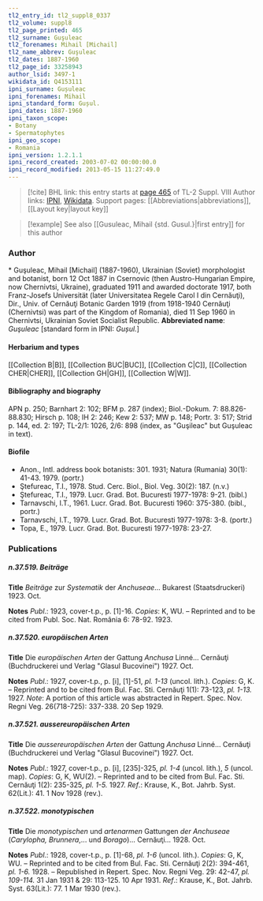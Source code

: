 ```yaml
---
tl2_entry_id: tl2_suppl8_0337
tl2_volume: suppl8
tl2_page_printed: 465
tl2_surname: Guşuleac
tl2_forenames: Mihail [Michail]
tl2_name_abbrev: Guşuleac
tl2_dates: 1887-1960
tl2_page_id: 33258943
author_lsid: 3497-1
wikidata_id: Q4153111
ipni_surname: Gușuleac
ipni_forenames: Mihail
ipni_standard_form: Gușul.
ipni_dates: 1887-1960
ipni_taxon_scope: 
- Botany
- Spermatophytes
ipni_geo_scope: 
- Romania
ipni_version: 1.2.1.1
ipni_record_created: 2003-07-02 00:00:00.0
ipni_record_modified: 2013-05-15 11:27:49.0
---
```


> [!cite] BHL link: this entry starts at [page 465](https://www.biodiversitylibrary.org/page/33258943) of TL-2 Suppl. VIII
> Author links: [IPNI](https://www.ipni.org/a/3497-1), [Wikidata](https://www.wikidata.org/wiki/Q4153111). Support pages: [[Abbreviations|abbreviations]], [[Layout key|layout key]]

> [!example] See also [[Gusuleac, Mihail {std. Gusul.}|first entry]] for this author

### Author

\* Guşuleac, Mihail \[Michail\] (1887-1960), Ukrainian (Soviet) morphologist and botanist, born 12 Oct 1887 in Csernovic (then Austro-Hungarian Empire, now Chernivtsi, Ukraine), graduated 1911 and awarded doctorate 1917, both Franz-Josefs Universität (later Universitatea Regele Carol I din Cernăuţi), Dir., Univ. of Cernăuţi Botanic Garden 1919 (from 1918-1940 Cernăuţi (Chernivtsi) was part of the Kingdom of Romania), died 11 Sep 1960 in Chernivtsi, Ukrainian Soviet Socialist Republic. 
**Abbreviated name**: *Guşuleac* \[standard form in IPNI: *Gușul.*\]

#### Herbarium and types

[[Collection B|B]], [[Collection BUC|BUC]], [[Collection C|C]], [[Collection CHER|CHER]], [[Collection GH|GH]], [[Collection W|W]].

#### Bibliography and biography

APN p. 250; Barnhart 2: 102; BFM p. 287 (index); Biol.-Dokum. 7: 88.826-88.830; Hirsch p. 108; IH 2: 246; Kew 2: 537; MW p. 148; Portr. 3: 517; Strid p. 144, ed. 2: 197; TL-2/1: 1026, 2/6: 898 (index, as "Guşileac" but Guşuleac in text).

#### Biofile

- Anon., Intl. address book botanists: 301. 1931; Natura (Rumania) 30(1): 41-43. 1979. (portr.)
- Ştefureac, T.I., 1978. Stud. Cerc. Biol., Biol. Veg. 30(2): 187. (n.v.)
- Ştefureac, T.I., 1979. Lucr. Grad. Bot. Bucuresti 1977-1978: 9-21. (bibl.)
- Tarnavschi, I.T., 1961. Lucr. Grad. Bot. Bucuresti 1960: 375-380. (bibl., portr.)
- Tarnavschi, I.T., 1979. Lucr. Grad. Bot. Bucuresti 1977-1978: 3-8. (portr.)
- Topa, E., 1979. Lucr. Grad. Bot. Bucuresti 1977-1978: 23-27.

### Publications

##### n.37.519. Beiträge

**Title**
*Beiträge* zur *Systematik* der *Anchuseae*... Bukarest (Staatsdruckeri) 1923. Oct.

**Notes**
*Publ*.: 1923, cover-t.p., p. \[1\]-16. *Copies*: K, WU. – Reprinted and to be cited from Publ. Soc. Nat. România 6: 78-92. 1923.

##### n.37.520. europäischen Arten

**Title**
Die *europäischen Arten* der Gattung *Anchusa* Linné... Cernăuţi (Buchdruckerei und Verlag "Glasul Bucovinei") 1927. Oct.

**Notes**
*Publ*.: 1927, cover-t.p., p. \[i\], \[1\]-51, *pl. 1-13* (uncol. lith.). *Copies*: G, K. – Reprinted and to be cited from Bul. Fac. Sti. Cernăuţi 1(1): 73-123, *pl. 1-13.* 1927.
*Note*: A portion of this article was abstracted in Repert. Spec. Nov. Regni Veg. 26(718-725): 337-338. 20 Sep 1929.

##### n.37.521. aussereuropäischen Arten

**Title**
Die *aussereuropäischen Arten* der Gattung *Anchusa* Linné... Cernăuţi (Buchdruckerei und Verlag "Glasul Bucovinei") 1927. Oct.

**Notes**
*Publ*.: 1927, cover-t.p., p. \[i\], \[235\]-325, *pl. 1-4* (uncol. lith.), *5* (uncol. map). *Copies*: G, K, WU(2). – Reprinted and to be cited from Bul. Fac. Sti. Cernăuţi 1(2): 235-325, *pl. 1-5.* 1927.
*Ref*.: Krause, K., Bot. Jahrb. Syst. 62(Lit.): 41. 1 Nov 1928 (rev.).

##### n.37.522. monotypischen

**Title**
Die *monotypischen* und *artenarmen* Gattungen *der Anchuseae* (*Carylopha, Brunnera*,... und *Borago*)... Cernăuţi... 1928. Oct.

**Notes**
*Publ*.: 1928, cover-t.p., p. \[1\]-68, *pl. 1-6* (uncol. lith.). *Copies*: G, K, WU. – Reprinted and to be cited from Bul. Fac. Sti. Cernăuţi 2(2): 394-461, *pl. 1-6.* 1928. – Republished in Repert. Spec. Nov. Regni Veg. 29: 42-47, *pl. 109-114.* 31 Jan 1931 & 29: 113-125. 10 Apr 1931.
*Ref*.: Krause, K., Bot. Jahrb. Syst. 63(Lit.): 77. 1 Mar 1930 (rev.).

